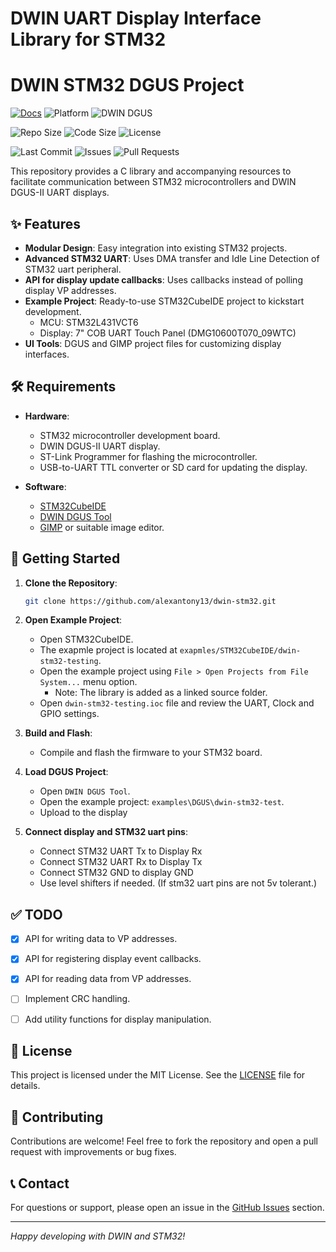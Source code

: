 
# DWIN UART Display Interface Library for STM32

# DWIN STM32 DGUS Project

[![Docs](https://img.shields.io/badge/docs-GitHub%20Pages-blue)](https://alexantony13.github.io/dwin-stm32/)
![Platform](https://img.shields.io/badge/platform-STM32-blue)
![DWIN DGUS](https://img.shields.io/badge/HMI-DWIN%20DGUS-green)

![Repo Size](https://img.shields.io/github/repo-size/alexantony13/dwin-stm32)
![Code Size](https://img.shields.io/github/languages/code-size/alexantony13/dwin-stm32)
![License](https://img.shields.io/github/license/alexantony13/dwin-stm32)

![Last Commit](https://img.shields.io/github/last-commit/alexantony13/dwin-stm32)
![Issues](https://img.shields.io/github/issues/alexantony13/dwin-stm32)
![Pull Requests](https://img.shields.io/github/issues-pr/alexantony13/dwin-stm32)

This repository provides a C library and accompanying resources to facilitate communication between STM32 microcontrollers and DWIN DGUS-II UART displays.

## ✨ Features

- **Modular Design**: Easy integration into existing STM32 projects.
- **Advanced STM32 UART**: Uses DMA transfer and Idle Line Detection of STM32 uart peripheral.
- **API for display update callbacks**: Uses callbacks instead of polling display VP addresses.
- **Example Project**: Ready-to-use STM32CubeIDE project to kickstart development.
    - MCU: STM32L431VCT6
    - Display: 7" COB UART Touch Panel (DMG10600T070_09WTC)
- **UI Tools**: DGUS and GIMP project files for customizing display interfaces.

## 🛠 Requirements

- **Hardware**:
  - STM32 microcontroller development board.
  - DWIN DGUS-II UART display.
  - ST-Link Programmer for flashing the microcontroller.
  - USB-to-UART TTL converter or SD card for updating the display.

- **Software**:
  - [STM32CubeIDE](https://www.st.com/en/development-tools/stm32cubeide.html)
  - [DWIN DGUS Tool](https://www.dwin-global.com/product/DGUS_V7.6/) 
  - [GIMP](https://www.gimp.org/) or suitable image editor.

## 🚀 Getting Started

1. **Clone the Repository**:
   ```bash
   git clone https://github.com/alexantony13/dwin-stm32.git
   ```

2. **Open Example Project**:
   - Open STM32CubeIDE.
   - The exapmle project is located at `exapmles/STM32CubeIDE/dwin-stm32-testing`.
   - Open the example project using `File > Open Projects from File System...` menu option.
     - Note: The library is added as a linked source folder.
   - Open `dwin-stm32-testing.ioc` file and review the UART, Clock and GPIO settings.

3. **Build and Flash**:
   - Compile and flash the firmware to your STM32 board.

4. **Load DGUS Project**:
   - Open `DWIN DGUS Tool`.
   - Open the example project: `examples\DGUS\dwin-stm32-test`.
   - Upload to the display

5. **Connect display and STM32 uart pins**:
   - Connect STM32 UART Tx to Display Rx
   - Connect STM32 UART Rx to Display Tx
   - Connect STM32 GND to display GND
   - Use level shifters if needed. (If stm32 uart pins are not 5v tolerant.)

## ✅ TODO

- [x] API for writing data to VP addresses.
- [x] API for registering display event callbacks.
- [x] API for reading data from VP addresses.
- [ ] Implement CRC handling.
- [ ] Add utility functions for display manipulation.


## 📄 License

This project is licensed under the MIT License. See the [LICENSE](LICENSE) file for details.

## 🤝 Contributing

Contributions are welcome! Feel free to fork the repository and open a pull request with improvements or bug fixes.

## 📞 Contact

For questions or support, please open an issue in the [GitHub Issues](https://github.com/alexantony13/dwin-stm32/issues) section.

---

*Happy developing with DWIN and STM32!*
